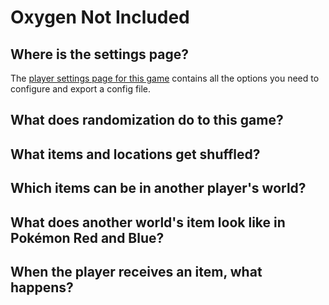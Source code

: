 # Oxygen Not Included

## Where is the settings page?

The [player settings page for this game](../player-settings) contains all the options you need to configure and export a
config file.

## What does randomization do to this game?



## What items and locations get shuffled?


## Which items can be in another player's world?


## What does another world's item look like in Pokémon Red and Blue?


## When the player receives an item, what happens?
